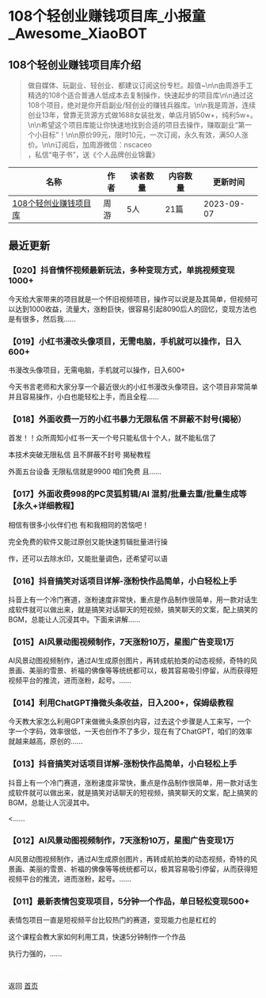 # 108个轻创业赚钱项目库_小报童_Awesome_XiaoBOT

## 108个轻创业赚钱项目库介绍
> 做自媒体、玩副业、轻创业、都建议订阅这份专栏。超值~\n\n由周游手工精选的108个适合普通人低成本去复制操作，快速起步的项目库\n\n通过这108个项目，绝对是你开启副业/轻创业的赚钱兵器库。\n\n我是周游，连续创业13年，曾靠无货源方式做1688女装批发，单店月销50w+，纯利5w+。\n\n希望这个项目库能让你快速地找到合适的项目去操作，赚取副业“第一个小目标”！\n\n原价99元，限时10元，一次订阅，永久有效，满50人涨价。\n\n订阅后，加周游微信：nscaceo  
，私信“电子书”，送《个人品牌创业锦囊》  
  


|名称|作者|读者数量|内容数量|更新时间|
|---|---|---|---|---|
|[108个轻创业赚钱项目库](https://xiaobot.net/p/starmoney?refer=0b133df9-27dc-423b-8101-639049001c13)|周游|5人|21篇|2023-09-07|

## 最近更新
### 【020】抖音情怀视频最新玩法，多种变现方式，单挑视频变现1000+

今天给大家带来的项目就是一个怀旧视频项目，操作可以说是及其简单，但视频可以达到1000收益，流量大，涨粉巨快，很容易引起8090后人的回忆，变现方法也是有很多，然后我......

### 【019】小红书漫改头像项目，无需电脑，手机就可以操作，日入600+

书漫改头像项目，无需电脑，手机就可以操作，日入600+

今天书言老师和大家分享一个最近很火的小红书漫改头像项目。这个项目非常简单并且容易操作，小白也能轻松上手，而且全程......

### 【018】外面收费一万的小红书暴力无限私信 不屏蔽不封号(揭秘）

首发！！众所周知小红书一天一个号只能私信十个人，就不能私信了

本技术突破无限私信 且不屏蔽不封号 揭秘教程

外面五台设备 无限私信就是9900 咱们免费 且......

### 【017】外面收费998的PC灵狐剪辑/Al 混剪/批量去重/批量生成等【永久+详细教程】

相信有很多小伙伴们也 有和我相同的苦恼吧！

完全免费的软件又能过原创又能快速剪辑批量进行操

作，还可以去除水印，又能批量调色，还希望可以语

### 【016】抖音搞笑对话项目详解-涨粉快作品简单，小白轻松上手

抖音上有一个冷门赛道，涨粉速度非常快，重点是作品制作很简单，用一款对话生成软件就可以做出来，就是搞笑对话聊天的短视频，搞笑聊天的文案，配上搞笑的BGM，总能让人沉浸其中。下面来讲解......

### 【015】AI风景动图视频制作，7天涨粉10万，星图广告变现1万

AI风景动图视频制作，通过AI生成原创图片，再转成航拍类的动态视频，奇特的风景画、美丽的雪景、祈福的佛像等等统统都可以，极其容易吸引停留，从而获得短视频平台的推流，进而涨粉，起号。......

### 【014】利用ChatGPT撸微头条收益，日入200+，保姆级教程

今天教大家怎么利用GPT来做微头条原创内容，过去这个步骤是人工来写，一个字一个字码，效率很低，一天也创作不了多少，现在有了ChatGPT，咱们的效率就越来越高，原创的......

### 【013】抖音搞笑对话项目详解-涨粉快作品简单，小白轻松上手

抖音上有一个冷门赛道，涨粉速度非常快，重点是作品制作很简单，用一款对话生成软件就可以做出来，就是搞笑对话聊天的短视频，搞笑聊天的文案，配上搞笑的BGM，总能让人沉浸其中。

<......

### 【012】AI风景动图视频制作，7天涨粉10万，星图广告变现1万

AI风景动图视频制作，通过AI生成原创图片，再转成航拍类的动态视频，奇特的风景画、美丽的雪景、祈福的佛像等等统统都可以，极其容易吸引停留，从而获得短视频平台的推流，进而涨粉，起号。......

### 【011】最新表情包变现项目，5分钟一个作品，单日轻松变现500+

表情包项目一直是短视频平台比较热门的赛道，变现能力也是杠杠的

这个课程会教大家如何利用工具，快速5分钟制作一个作品

执行力强的，......


<a href="https://github.com/Reno9527/awesome-xiaobot" style="color: white; text-decoration: none;">awesome-xiaobot</a>

返回 [首页](../README.md)
